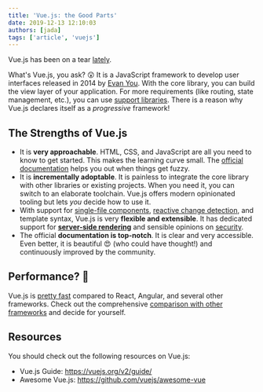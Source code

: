 ```yaml
---
title: 'Vue.js: the Good Parts'
date: 2019-12-13 12:10:03
authors: [jada]
tags: ['article', 'vuejs']
---
```


Vue.js has been on a tear [lately](https://2019.stateofjs.com/front-end-frameworks/). 

What's Vue.js, you ask? 😲 It is a JavaScript framework to develop user interfaces released in 2014 by [Evan You](https://evanyou.me/). With the core library, you can build the view layer of your application. For more requirements (like routing, state management, etc.), you can use [support libraries](https://github.com/vuejs/awesome-vue#components--libraries). There is a reason why Vue.js declares itself as a *progressive* framework!

## The Strengths of Vue.js

- It is **very approachable**. HTML, CSS, and JavaScript are all you need to know to get started. This makes the learning curve small. The [official documentation](https://vuejs.org/) helps you out when things get fuzzy.
- It is **incrementally adoptable**. It is painless to integrate the core library with other libraries or existing projects. When you need it, you can switch to an elaborate toolchain. Vue.js offers modern opinionated tooling but lets *you* decide how to use it.
- With support for [single-file components](https://vuejs.org/v2/guide/single-file-components.html), [reactive change detection](https://vuejs.org/v2/guide/reactivity.html), and template syntax, Vue.js is very **flexible and extensible**. It has dedicated support for **[server-side rendering](https://ssr.vuejs.org/)** and sensible opinions on [security](https://vuejs.org/v2/guide/security.html).
- The official **documentation is top-notch**. It is clear and very accessible. Even better, it is beautiful 😍 (who could have thought!) and continuously improved by the community.

## Performance? 🤔

Vue.js is [pretty fast](https://stefankrause.net/js-frameworks-benchmark8/table.html) compared to React, Angular, and several other frameworks. Check out the comprehensive [comparison with other frameworks](https://vuejs.org/v2/guide/comparison.html) and decide for yourself.

## Resources

You should check out the following resources on Vue.js:

- Vue.js Guide: <https://vuejs.org/v2/guide/>
- Awesome Vue.js: <https://github.com/vuejs/awesome-vue>

